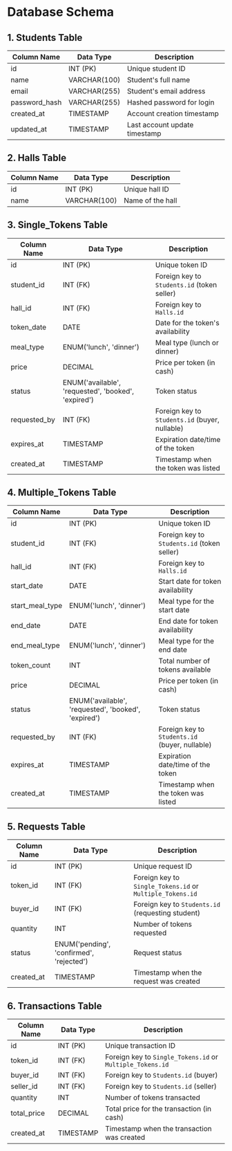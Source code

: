 # Database Schema

## 1. Students Table

| Column Name   | Data Type     | Description                              |
|---------------|---------------|------------------------------------------|
| id            | INT (PK)      | Unique student ID                       |
| name          | VARCHAR(100)  | Student's full name                      |
| email         | VARCHAR(255)  | Student's email address                 |
| password_hash | VARCHAR(255)  | Hashed password for login               |
| created_at    | TIMESTAMP     | Account creation timestamp              |
| updated_at    | TIMESTAMP     | Last account update timestamp           |

## 2. Halls Table

| Column Name   | Data Type     | Description                              |
|---------------|---------------|------------------------------------------|
| id            | INT (PK)      | Unique hall ID                           |
| name          | VARCHAR(100)  | Name of the hall                         |

## 3. Single_Tokens Table

| Column Name   | Data Type     | Description                                  |
|---------------|---------------|----------------------------------------------|
| id            | INT (PK)      | Unique token ID                              |
| student_id    | INT (FK)      | Foreign key to `Students.id` (token seller)  |
| hall_id       | INT (FK)      | Foreign key to `Halls.id`                    |
| token_date    | DATE          | Date for the token's availability            |
| meal_type     | ENUM('lunch', 'dinner') | Meal type (lunch or dinner)           |
| price         | DECIMAL       | Price per token (in cash)                    |
| status        | ENUM('available', 'requested', 'booked', 'expired') | Token status              |
| requested_by  | INT (FK)      | Foreign key to `Students.id` (buyer, nullable) |
| expires_at    | TIMESTAMP     | Expiration date/time of the token            |
| created_at    | TIMESTAMP     | Timestamp when the token was listed          |

## 4. Multiple_Tokens Table

| Column Name     | Data Type     | Description                                  |
|-----------------|---------------|----------------------------------------------|
| id              | INT (PK)      | Unique token ID                              |
| student_id      | INT (FK)      | Foreign key to `Students.id` (token seller)  |
| hall_id         | INT (FK)      | Foreign key to `Halls.id`                    |
| start_date      | DATE          | Start date for token availability            |
| start_meal_type | ENUM('lunch', 'dinner') | Meal type for the start date            |
| end_date        | DATE          | End date for token availability              |
| end_meal_type   | ENUM('lunch', 'dinner') | Meal type for the end date              |
| token_count     | INT           | Total number of tokens available            |
| price           | DECIMAL       | Price per token (in cash)                    |
| status          | ENUM('available', 'requested', 'booked', 'expired') | Token status              |
| requested_by    | INT (FK)      | Foreign key to `Students.id` (buyer, nullable) |
| expires_at      | TIMESTAMP     | Expiration date/time of the token            |
| created_at      | TIMESTAMP     | Timestamp when the token was listed          |

## 5. Requests Table

| Column Name  | Data Type     | Description                                  |
|--------------|---------------|----------------------------------------------|
| id           | INT (PK)      | Unique request ID                           |
| token_id     | INT (FK)      | Foreign key to `Single_Tokens.id` or `Multiple_Tokens.id` |
| buyer_id     | INT (FK)      | Foreign key to `Students.id` (requesting student) |
| quantity     | INT           | Number of tokens requested                  |
| status       | ENUM('pending', 'confirmed', 'rejected') | Request status                      |
| created_at   | TIMESTAMP     | Timestamp when the request was created       |

## 6. Transactions Table

| Column Name  | Data Type     | Description                                  |
|--------------|---------------|----------------------------------------------|
| id           | INT (PK)      | Unique transaction ID                       |
| token_id     | INT (FK)      | Foreign key to `Single_Tokens.id` or `Multiple_Tokens.id` |
| buyer_id     | INT (FK)      | Foreign key to `Students.id` (buyer)         |
| seller_id    | INT (FK)      | Foreign key to `Students.id` (seller)        |
| quantity     | INT           | Number of tokens transacted                 |
| total_price  | DECIMAL       | Total price for the transaction (in cash)    |
| created_at   | TIMESTAMP     | Timestamp when the transaction was created   |
